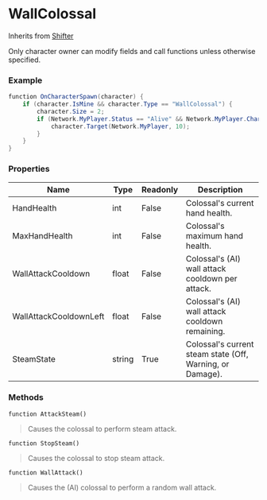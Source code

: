 # WallColossal
Inherits from [Shifter](../objects/Shifter.md)

Only character owner can modify fields and call functions unless otherwise specified.

### Example
```csharp
function OnCharacterSpawn(character) {
    if (character.IsMine && character.Type == "WallColossal") {
        character.Size = 2;
        if (Network.MyPlayer.Status == "Alive" && Network.MyPlayer.Character.Type == "Human") {
            character.Target(Network.MyPlayer, 10);
        }
    }
}
```
### Properties
|Name|Type|Readonly|Description|
|---|---|---|---|
|HandHealth|int|False|Colossal's current hand health.|
|MaxHandHealth|int|False|Colossal's maximum hand health.|
|WallAttackCooldown|float|False|Colossal's (AI) wall attack cooldown per attack.|
|WallAttackCooldownLeft|float|False|Colossal's (AI) wall attack cooldown remaining.|
|SteamState|string|True|Colossal's current steam state (Off, Warning, or Damage).|


### Methods
<pre class="language-typescript"><code class="lang-typescript">function AttackSteam()</code></pre>
> Causes the colossal to perform steam attack.
> 
<pre class="language-typescript"><code class="lang-typescript">function StopSteam()</code></pre>
> Causes the colossal to stop steam attack.
> 
<pre class="language-typescript"><code class="lang-typescript">function WallAttack()</code></pre>
> Causes the (AI) colossal to perform a random wall attack.
> 

[^0]: [Camera](../static/Camera.md)
[^1]: [Character](../objects/Character.md)
[^2]: [Collider](../objects/Collider.md)
[^3]: [Collision](../objects/Collision.md)
[^4]: [Color](../objects/Color.md)
[^5]: [Convert](../static/Convert.md)
[^6]: [Cutscene](../static/Cutscene.md)
[^7]: [Dict](../objects/Dict.md)
[^8]: [Game](../static/Game.md)
[^9]: [Human](../objects/Human.md)
[^10]: [Input](../static/Input.md)
[^11]: [Json](../static/Json.md)
[^12]: [LightBuiltin](../static/LightBuiltin.md)
[^13]: [LineCastHitResult](../objects/LineCastHitResult.md)
[^14]: [LineRenderer](../objects/LineRenderer.md)
[^15]: [List](../objects/List.md)
[^16]: [Locale](../static/Locale.md)
[^17]: [LodBuiltin](../static/LodBuiltin.md)
[^18]: [Map](../static/Map.md)
[^19]: [MapObject](../objects/MapObject.md)
[^20]: [MapTargetable](../objects/MapTargetable.md)
[^21]: [Math](../static/Math.md)
[^22]: [NavmeshObstacleBuiltin](../static/NavmeshObstacleBuiltin.md)
[^23]: [Network](../static/Network.md)
[^24]: [NetworkView](../objects/NetworkView.md)
[^25]: [PersistentData](../static/PersistentData.md)
[^26]: [Physics](../static/Physics.md)
[^27]: [PhysicsMaterialBuiltin](../static/PhysicsMaterialBuiltin.md)
[^28]: [Player](../objects/Player.md)
[^29]: [Prefab](../objects/Prefab.md)
[^30]: [Quaternion](../objects/Quaternion.md)
[^31]: [Random](../objects/Random.md)
[^32]: [Range](../objects/Range.md)
[^33]: [RigidbodyBuiltin](../static/RigidbodyBuiltin.md)
[^34]: [RoomData](../static/RoomData.md)
[^35]: [Set](../objects/Set.md)
[^36]: [Shifter](../objects/Shifter.md)
[^37]: [String](../static/String.md)
[^38]: [Time](../static/Time.md)
[^39]: [Titan](../objects/Titan.md)
[^40]: [Transform](../objects/Transform.md)
[^41]: [UI](../static/UI.md)
[^42]: [Vector2](../objects/Vector2.md)
[^43]: [Vector3](../objects/Vector3.md)
[^44]: [WallColossal](../objects/WallColossal.md)
[^45]: [Object](../objects/Object.md)
[^46]: [Component](../objects/Component.md)
